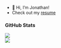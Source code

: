 - 👋 Hi, I’m Jonathan!
- Check out my [resume](https://uol-jlin.github.io)
 
### GitHub Stats
![](https://github-readme-streak-stats.herokuapp.com/?user=uol-jlin&theme=default&hide_border=false)<br/>
![](https://github-readme-stats.vercel.app/api/top-langs/?username=uol-jlin&theme=default&hide_border=false&include_all_commits=true&count_private=true&layout=compact)
